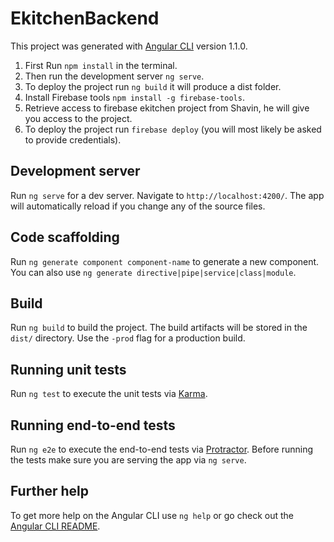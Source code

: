 # EkitchenBackend

This project was generated with [Angular CLI](https://github.com/angular/angular-cli) version 1.1.0.

1. First Run `npm install` in the terminal.
2. Then run the development server `ng serve`.
3. To deploy the project run `ng build` it will produce a dist folder. 
4. Install Firebase tools `npm install -g firebase-tools`.
5. Retrieve access to firebase ekitchen project from Shavin, he will give you access to the project.
6. To deploy the project run `firebase deploy` (you will most likely be asked to provide credentials).

## Development server

Run `ng serve` for a dev server. Navigate to `http://localhost:4200/`. The app will automatically reload if you change any of the source files.

## Code scaffolding

Run `ng generate component component-name` to generate a new component. You can also use `ng generate directive|pipe|service|class|module`.

## Build

Run `ng build` to build the project. The build artifacts will be stored in the `dist/` directory. Use the `-prod` flag for a production build.

## Running unit tests

Run `ng test` to execute the unit tests via [Karma](https://karma-runner.github.io).

## Running end-to-end tests

Run `ng e2e` to execute the end-to-end tests via [Protractor](http://www.protractortest.org/).
Before running the tests make sure you are serving the app via `ng serve`.

## Further help

To get more help on the Angular CLI use `ng help` or go check out the [Angular CLI README](https://github.com/angular/angular-cli/blob/master/README.md).
